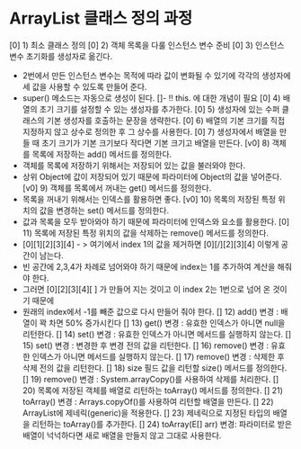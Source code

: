 # ArrayList 클래스 정의 과정

[0] 1) 최소 클래스 정의
[0] 2) 객체 목록을 다룰 인스턴스 변수 준비 
[0] 3) 인스턴스 변수 초기화를 생성자로 옮긴다. 
 - 2번에서 만든 인스턴스 변수는 목적에 따라 값이 변화될 수 있기에 각각의 생성자에세 값을 사용할 수 있도록 만들어 준다.
 - super() 메소드는 자동으로 생성이 된다. 
 []- !! this. 에 대한 개념이 필요
[0] 4) 배열의 초기 크기를 설정할 수 있는 생성자를 추가한다. 
[0] 5) 생성자에 있는 수퍼 클래스의 기본 생성자를 호출하는 문장을 생략한다. 
[0] 6) 배열의 기본 크기를 직접 지정하지 않고 상수로 정의한 후 그 상수를 사용한다. 
[0] 7) 생성자에서 배열을 만들 때 초기 크기가 기본 크기보다 작다면 기본 크기고 배열을 만든다. 
[v0] 8) 객체를 목록에 저장하는 add() 메서드를 정의한다.
 - 객체를 목록에 저장하기 위해서는 저장되어 있는 값을 불러와야 한다. 
 - 상위 Object에 값이 저장되어 있기 때문에 파라미터에 Object의 값을 넣어준다. 
[v0] 9) 객체를 목록에서 꺼내는 get() 메서드를 정의한다.
 - 목록을 꺼내기 위해서는 인덱스를 활용하면 좋다.
[v0] 10) 목록의 저장된 특정 위치의 값을 변경하는 set() 메서드를 정의한다.
 - 값과 목록을 모두 받아와야 하기 때문에 파라미터에 인덱스와 요소를 활용한다. 
[0] 11) 목록에 저장된 특정 위치의 값을 삭제하는 remove() 메서드를 정의한다. 
 - [0][1][2][3][4] - > 여기에서 index 1의 값을 제거하면 [0][/][2][3][4] 이렇게 공간이 남는다.
 - 빈 공간에 2,3,4가 차례로 넘어와야 하기 때문에 index는 1를 추가하여 계산을 해줘야 한다. 
 - 그러면 [0][2][3][4][ ] 가 만들어 지는 것이고 이 index 2는 1번으로 넘어 온 것이기 때문에
 - 원래의 index에서 -1를 빼준 값으로 다시 만들어 줘야 한다. 
[] 12) add() 변경 : 배열이 꽉 차면 50% 증가시킨다
[] 13) get() 변경 : 유효한 인덱스가 아니면 null을 리턴한다.
[] 14) set() 변경 : 유효한 인덱스가 아니면 메서드를 실행하지 않는다. 
[] 15) set() 변경 : 변경한 후 변경 전의 값을 리턴한다.
[] 16) remove() 변경 : 유효한 인덱스가 아니면 메서드를 실행하지 않는다.
[] 17) remove() 변경 : 삭제한 후 삭제 전의 값을 리턴한다.
[] 18) size 필드 값을 리턴할 size() 메서드를 정의한다. 
[] 19) remove() 변경 : System.arrayCopy()를 사용하여 삭제를 처리한다. 
[] 20) 목록에 저장된 객체를 배열로 리턴하는 toArray() 메서드를 정의한다. 
[] 21) toArray() 변경 : Arrays.copyOf()를 사용하여 리턴할 배열을 만든다. 
[] 22) ArrayList에 제네릭(generic)을 적용한다. 
[] 23) 제네릭으로 지정된 타입의 배열을 리턴하는 toArray()를 추가한다. 
[] 24) toArray(E[] arr) 변경: 파라미터로 받은 배열이 넉넉하다면 새로 배열을 만들지 않고 그대로 사용한다. 